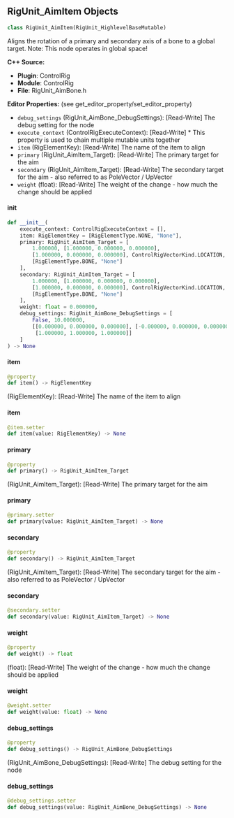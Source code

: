## RigUnit_AimItem Objects

```python
class RigUnit_AimItem(RigUnit_HighlevelBaseMutable)
```

Aligns the rotation of a primary and secondary axis of a bone to a global target.
Note: This node operates in global space!

**C++ Source:**

- **Plugin**: ControlRig
- **Module**: ControlRig
- **File**: RigUnit_AimBone.h

**Editor Properties:** (see get_editor_property/set_editor_property)

- ``debug_settings`` (RigUnit_AimBone_DebugSettings):  [Read-Write] The debug setting for the node
- ``execute_context`` (ControlRigExecuteContext):  [Read-Write] * This property is used to chain multiple mutable units together
- ``item`` (RigElementKey):  [Read-Write] The name of the item to align
- ``primary`` (RigUnit_AimItem_Target):  [Read-Write] The primary target for the aim
- ``secondary`` (RigUnit_AimItem_Target):  [Read-Write] The secondary target for the aim - also referred to as PoleVector / UpVector
- ``weight`` (float):  [Read-Write] The weight of the change - how much the change should be applied

<a id="unreal.RigUnit_AimItem.__init__"></a>

#### __init__

```python
def __init__(
    execute_context: ControlRigExecuteContext = [],
    item: RigElementKey = [RigElementType.NONE, "None"],
    primary: RigUnit_AimItem_Target = [
        1.000000, [1.000000, 0.000000, 0.000000],
        [1.000000, 0.000000, 0.000000], ControlRigVectorKind.LOCATION,
        [RigElementType.BONE, "None"]
    ],
    secondary: RigUnit_AimItem_Target = [
        1.000000, [1.000000, 0.000000, 0.000000],
        [1.000000, 0.000000, 0.000000], ControlRigVectorKind.LOCATION,
        [RigElementType.BONE, "None"]
    ],
    weight: float = 0.000000,
    debug_settings: RigUnit_AimBone_DebugSettings = [
        False, 10.000000,
        [[0.000000, 0.000000, 0.000000], [-0.000000, 0.000000, 0.000000],
         [1.000000, 1.000000, 1.000000]]
    ]
) -> None
```

<a id="unreal.RigUnit_AimItem.item"></a>

#### item

```python
@property
def item() -> RigElementKey
```

(RigElementKey):  [Read-Write] The name of the item to align

<a id="unreal.RigUnit_AimItem.item"></a>

#### item

```python
@item.setter
def item(value: RigElementKey) -> None
```

<a id="unreal.RigUnit_AimItem.primary"></a>

#### primary

```python
@property
def primary() -> RigUnit_AimItem_Target
```

(RigUnit_AimItem_Target):  [Read-Write] The primary target for the aim

<a id="unreal.RigUnit_AimItem.primary"></a>

#### primary

```python
@primary.setter
def primary(value: RigUnit_AimItem_Target) -> None
```

<a id="unreal.RigUnit_AimItem.secondary"></a>

#### secondary

```python
@property
def secondary() -> RigUnit_AimItem_Target
```

(RigUnit_AimItem_Target):  [Read-Write] The secondary target for the aim - also referred to as PoleVector / UpVector

<a id="unreal.RigUnit_AimItem.secondary"></a>

#### secondary

```python
@secondary.setter
def secondary(value: RigUnit_AimItem_Target) -> None
```

<a id="unreal.RigUnit_AimItem.weight"></a>

#### weight

```python
@property
def weight() -> float
```

(float):  [Read-Write] The weight of the change - how much the change should be applied

<a id="unreal.RigUnit_AimItem.weight"></a>

#### weight

```python
@weight.setter
def weight(value: float) -> None
```

<a id="unreal.RigUnit_AimItem.debug_settings"></a>

#### debug_settings

```python
@property
def debug_settings() -> RigUnit_AimBone_DebugSettings
```

(RigUnit_AimBone_DebugSettings):  [Read-Write] The debug setting for the node

<a id="unreal.RigUnit_AimItem.debug_settings"></a>

#### debug_settings

```python
@debug_settings.setter
def debug_settings(value: RigUnit_AimBone_DebugSettings) -> None
```

<a id="unreal.RigUnit_AimConstraint_WorldUp"></a>